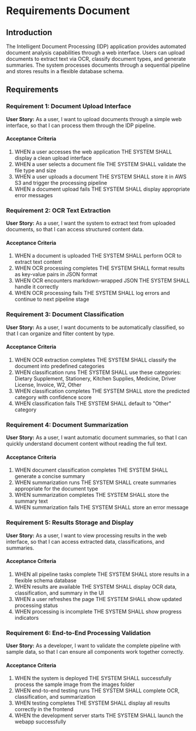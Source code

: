 # Requirements Document

## Introduction

The Intelligent Document Processing (IDP) application provides automated document analysis capabilities through a web interface. Users can upload documents to extract text via OCR, classify document types, and generate summaries. The system processes documents through a sequential pipeline and stores results in a flexible database schema.

## Requirements

### Requirement 1: Document Upload Interface
**User Story:** As a user, I want to upload documents through a simple web interface, so that I can process them through the IDP pipeline.

#### Acceptance Criteria
1. WHEN a user accesses the web application THE SYSTEM SHALL display a clean upload interface
2. WHEN a user selects a document file THE SYSTEM SHALL validate the file type and size
3. WHEN a user uploads a document THE SYSTEM SHALL store it in AWS S3 and trigger the processing pipeline
4. WHEN a document upload fails THE SYSTEM SHALL display appropriate error messages

### Requirement 2: OCR Text Extraction
**User Story:** As a user, I want the system to extract text from uploaded documents, so that I can access structured content data.

#### Acceptance Criteria
1. WHEN a document is uploaded THE SYSTEM SHALL perform OCR to extract text content
2. WHEN OCR processing completes THE SYSTEM SHALL format results as key-value pairs in JSON format
3. WHEN OCR encounters markdown-wrapped JSON THE SYSTEM SHALL handle it correctly
4. WHEN OCR processing fails THE SYSTEM SHALL log errors and continue to next pipeline stage

### Requirement 3: Document Classification
**User Story:** As a user, I want documents to be automatically classified, so that I can organize and filter content by type.

#### Acceptance Criteria
1. WHEN OCR extraction completes THE SYSTEM SHALL classify the document into predefined categories
2. WHEN classification runs THE SYSTEM SHALL use these categories: Dietary Supplement, Stationery, Kitchen Supplies, Medicine, Driver License, Invoice, W2, Other
3. WHEN classification completes THE SYSTEM SHALL store the predicted category with confidence score
4. WHEN classification fails THE SYSTEM SHALL default to "Other" category

### Requirement 4: Document Summarization
**User Story:** As a user, I want automatic document summaries, so that I can quickly understand document content without reading the full text.

#### Acceptance Criteria
1. WHEN document classification completes THE SYSTEM SHALL generate a concise summary
2. WHEN summarization runs THE SYSTEM SHALL create summaries appropriate for the document type
3. WHEN summarization completes THE SYSTEM SHALL store the summary text
4. WHEN summarization fails THE SYSTEM SHALL store an error message

### Requirement 5: Results Storage and Display
**User Story:** As a user, I want to view processing results in the web interface, so that I can access extracted data, classifications, and summaries.

#### Acceptance Criteria
1. WHEN all pipeline tasks complete THE SYSTEM SHALL store results in a flexible schema database
2. WHEN results are available THE SYSTEM SHALL display OCR data, classification, and summary in the UI
3. WHEN a user refreshes the page THE SYSTEM SHALL show updated processing status
4. WHEN processing is incomplete THE SYSTEM SHALL show progress indicators

### Requirement 6: End-to-End Processing Validation
**User Story:** As a developer, I want to validate the complete pipeline with sample data, so that I can ensure all components work together correctly.

#### Acceptance Criteria
1. WHEN the system is deployed THE SYSTEM SHALL successfully process the sample image from the images folder
2. WHEN end-to-end testing runs THE SYSTEM SHALL complete OCR, classification, and summarization
3. WHEN testing completes THE SYSTEM SHALL display all results correctly in the frontend
4. WHEN the development server starts THE SYSTEM SHALL launch the webapp successfully
